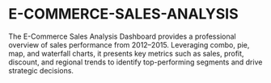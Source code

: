 # E-COMMERCE-SALES-ANALYSIS
The E-Commerce Sales Analysis Dashboard provides a professional overview of sales performance from 2012–2015. Leveraging combo, pie, map, and waterfall charts, it presents key metrics such as sales, profit, discount, and regional trends to identify top-performing segments and drive strategic decisions.
